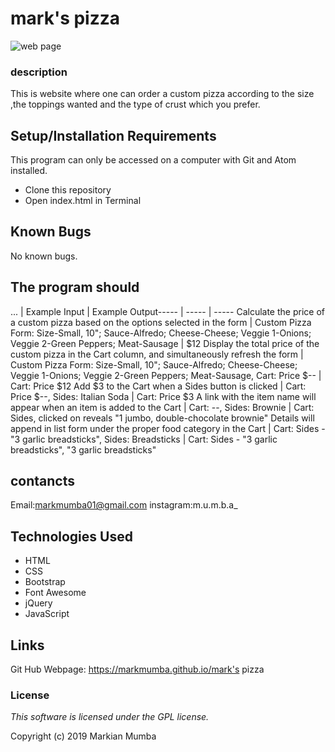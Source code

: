 # mark's pizza
![web page](./image/1.png)
### description 
This is website where one can order a custom pizza according to the size ,the toppings wanted and the type of crust which you prefer.
## Setup/Installation Requirements

This program can only be accessed on a computer with Git and Atom installed.

* Clone this repository
* Open index.html in Terminal

## Known Bugs

No known bugs.
## The program should
... | Example Input | Example Output----- | ----- | -----
Calculate the price of a custom pizza based on the options selected in the form | Custom Pizza Form: Size-Small, 10"; Sauce-Alfredo; Cheese-Cheese; Veggie 1-Onions; Veggie 2-Green Peppers; Meat-Sausage | $12
Display the total price of the custom pizza in the Cart column, and simultaneously refresh the form | Custom Pizza Form: Size-Small, 10"; Sauce-Alfredo; Cheese-Cheese; Veggie 1-Onions; Veggie 2-Green Peppers; Meat-Sausage, Cart: Price $-- | Cart: Price $12
Add $3 to the Cart when a Sides button is clicked | Cart: Price $--, Sides: Italian Soda | Cart: Price $3
A link with the item name will appear when an item is added to the Cart | Cart: --, Sides: Brownie | Cart: Sides, clicked on reveals "1 jumbo, double-chocolate brownie"
Details will append in list form under the proper food category in the Cart | Cart: Sides - "3 garlic breadsticks", Sides: Breadsticks  | Cart: Sides - "3 garlic breadsticks", "3 garlic breadsticks"

## contancts

Email:markmumba01@gmail.com
instagram:m.u.m.b.a_


## Technologies Used

* HTML
* CSS
* Bootstrap
* Font Awesome
* jQuery
* JavaScript
## Links

Git Hub Webpage: https://markmumba.github.io/mark's pizza
### License

*This software is licensed under the GPL license.*

Copyright (c) 2019 Markian Mumba